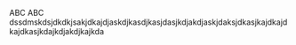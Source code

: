 ABC ABC
dssdmskdsjdkdkjsakjdkajdjaskdjkasdjkasjdasjkdjakdjaskjdaksjdkasjkajdkajdkajdkasjkdajkdjakdjkajkda
